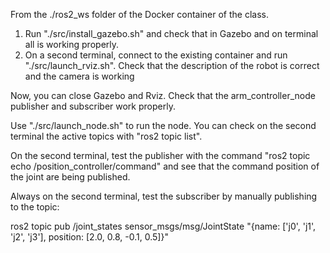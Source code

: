 From the ./ros2_ws folder of the Docker container of the class.

1) Run "./src/install_gazebo.sh" and check that in Gazebo and on terminal all is working properly.
2) On a second terminal, connect to the existing container and run "./src/launch_rviz.sh". Check that the description of the robot is correct and the camera is working

Now, you can close Gazebo and Rviz. Check that the arm_controller_node publisher and subscriber work properly.

Use "./src/launch_node.sh" to run the node. You can check on the second terminal the active topics with "ros2 topic list".

On the second terminal, test the publisher with the command "ros2 topic echo /position_controller/command" and see that the command position of the joint are being published.

Always on the second terminal, test the subscriber by manually publishing to the topic:

ros2 topic pub /joint_states sensor_msgs/msg/JointState "{name: ['j0', 'j1', 'j2', 'j3'], position: [2.0, 0.8, -0.1, 0.5]}"
